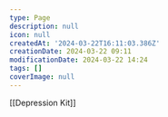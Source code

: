```yaml
---
type: Page
description: null
icon: null
createdAt: '2024-03-22T16:11:03.386Z'
creationDate: 2024-03-22 09:11
modificationDate: 2024-03-22 14:24
tags: []
coverImage: null
---
```



[[Depression Kit]]


